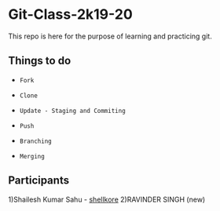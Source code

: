# Git-Class-2k19-20

This repo is here for the purpose of learning and practicing git.

## Things to do

+ `Fork`

+ `Clone`

+ `Update - Staging and Commiting`

+ `Push`

+ `Branching`

+ `Merging`

## Participants

1)Shailesh Kumar Sahu - [shellkore](https://github.com/shellkore)
2)RAVINDER SINGH (new)


